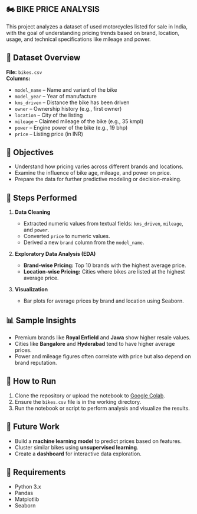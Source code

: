 ## 🏍️ BIKE PRICE ANALYSIS

This project analyzes a dataset of used motorcycles listed for sale in India, with the goal of understanding pricing trends based on brand, location, usage, and technical specifications like mileage and power.

## 📁 Dataset Overview

**File:** `bikes.csv`  
**Columns:**
- `model_name` – Name and variant of the bike
- `model_year` – Year of manufacture
- `kms_driven` – Distance the bike has been driven
- `owner` – Ownership history (e.g., first owner)
- `location` – City of the listing
- `mileage` – Claimed mileage of the bike (e.g., 35 kmpl)
- `power` – Engine power of the bike (e.g., 19 bhp)
- `price` – Listing price (in INR)

## 🎯 Objectives

- Understand how pricing varies across different brands and locations.
- Examine the influence of bike age, mileage, and power on price.
- Prepare the data for further predictive modeling or decision-making.

## 🔧 Steps Performed

1. **Data Cleaning**
   - Extracted numeric values from textual fields: `kms_driven`, `mileage`, and `power`.
   - Converted `price` to numeric values.
   - Derived a new `brand` column from the `model_name`.

2. **Exploratory Data Analysis (EDA)**
   - **Brand-wise Pricing:** Top 10 brands with the highest average price.
   - **Location-wise Pricing:** Cities where bikes are listed at the highest average price.

3. **Visualization**
   - Bar plots for average prices by brand and location using Seaborn.

## 📊 Sample Insights

- Premium brands like **Royal Enfield** and **Jawa** show higher resale values.
- Cities like **Bangalore** and **Hyderabad** tend to have higher average prices.
- Power and mileage figures often correlate with price but also depend on brand reputation.

## 📂 How to Run

1. Clone the repository or upload the notebook to [Google Colab](https://colab.research.google.com/).
2. Ensure the `bikes.csv` file is in the working directory.
3. Run the notebook or script to perform analysis and visualize the results.

## 🧠 Future Work

- Build a **machine learning model** to predict prices based on features.
- Cluster similar bikes using **unsupervised learning**.
- Create a **dashboard** for interactive data exploration.

## 📌 Requirements

- Python 3.x
- Pandas
- Matplotlib
- Seaborn
